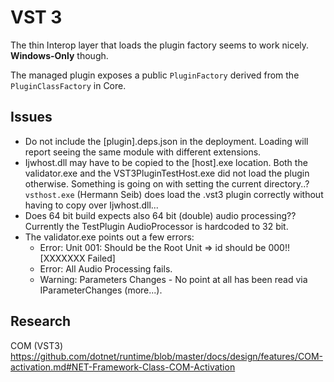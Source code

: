 # VST 3

The thin Interop layer that loads the plugin factory seems to work nicely. **Windows-Only** though.

The managed plugin exposes a public `PluginFactory` derived from the `PluginClassFactory` in Core.

## Issues

- Do not include the [plugin].deps.json in the deployment. Loading will report seeing the same module with different extensions.
- Ijwhost.dll may have to be copied to the [host].exe location. Both the validator.exe and the VST3PluginTestHost.exe did not load the plugin otherwise.
Something is going on with setting the current directory..?
`vsthost.exe` (Hermann Seib) does load the .vst3 plugin correctly without having to copy over Ijwhost.dll...
- Does 64 bit build expects also 64 bit (double) audio processing?? Currently the TestPlugin AudioProcessor is hardcoded to 32 bit.
- The validator.exe points out a few errors:
    - Error: Unit 001: Should be the Root Unit => id should be 000!! [XXXXXXX Failed]
    - Error: All Audio Processing fails.
    - Warning: Parameters Changes - No point at all has been read via IParameterChanges (more...).

## Research

COM (VST3)
https://github.com/dotnet/runtime/blob/master/docs/design/features/COM-activation.md#NET-Framework-Class-COM-Activation
